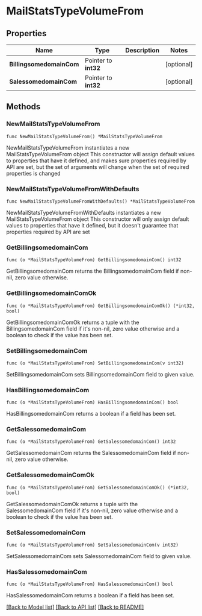 # MailStatsTypeVolumeFrom

## Properties

Name | Type | Description | Notes
------------ | ------------- | ------------- | -------------
**BillingsomedomainCom** | Pointer to **int32** |  | [optional] 
**SalessomedomainCom** | Pointer to **int32** |  | [optional] 

## Methods

### NewMailStatsTypeVolumeFrom

`func NewMailStatsTypeVolumeFrom() *MailStatsTypeVolumeFrom`

NewMailStatsTypeVolumeFrom instantiates a new MailStatsTypeVolumeFrom object
This constructor will assign default values to properties that have it defined,
and makes sure properties required by API are set, but the set of arguments
will change when the set of required properties is changed

### NewMailStatsTypeVolumeFromWithDefaults

`func NewMailStatsTypeVolumeFromWithDefaults() *MailStatsTypeVolumeFrom`

NewMailStatsTypeVolumeFromWithDefaults instantiates a new MailStatsTypeVolumeFrom object
This constructor will only assign default values to properties that have it defined,
but it doesn't guarantee that properties required by API are set

### GetBillingsomedomainCom

`func (o *MailStatsTypeVolumeFrom) GetBillingsomedomainCom() int32`

GetBillingsomedomainCom returns the BillingsomedomainCom field if non-nil, zero value otherwise.

### GetBillingsomedomainComOk

`func (o *MailStatsTypeVolumeFrom) GetBillingsomedomainComOk() (*int32, bool)`

GetBillingsomedomainComOk returns a tuple with the BillingsomedomainCom field if it's non-nil, zero value otherwise
and a boolean to check if the value has been set.

### SetBillingsomedomainCom

`func (o *MailStatsTypeVolumeFrom) SetBillingsomedomainCom(v int32)`

SetBillingsomedomainCom sets BillingsomedomainCom field to given value.

### HasBillingsomedomainCom

`func (o *MailStatsTypeVolumeFrom) HasBillingsomedomainCom() bool`

HasBillingsomedomainCom returns a boolean if a field has been set.

### GetSalessomedomainCom

`func (o *MailStatsTypeVolumeFrom) GetSalessomedomainCom() int32`

GetSalessomedomainCom returns the SalessomedomainCom field if non-nil, zero value otherwise.

### GetSalessomedomainComOk

`func (o *MailStatsTypeVolumeFrom) GetSalessomedomainComOk() (*int32, bool)`

GetSalessomedomainComOk returns a tuple with the SalessomedomainCom field if it's non-nil, zero value otherwise
and a boolean to check if the value has been set.

### SetSalessomedomainCom

`func (o *MailStatsTypeVolumeFrom) SetSalessomedomainCom(v int32)`

SetSalessomedomainCom sets SalessomedomainCom field to given value.

### HasSalessomedomainCom

`func (o *MailStatsTypeVolumeFrom) HasSalessomedomainCom() bool`

HasSalessomedomainCom returns a boolean if a field has been set.


[[Back to Model list]](../README.md#documentation-for-models) [[Back to API list]](../README.md#documentation-for-api-endpoints) [[Back to README]](../README.md)


